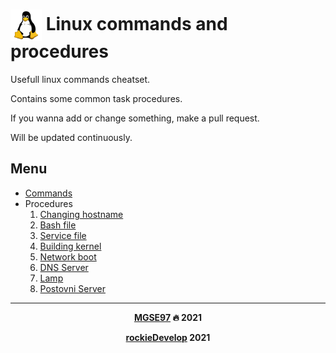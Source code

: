 # <img align="center" alt="Linux" width="50px" src="https://raw.githubusercontent.com/github/explore/80688e429a7d4ef2fca1e82350fe8e3517d3494d/topics/linux/linux.png" /> Linux commands and procedures

Usefull linux commands cheatset.

Contains some common task procedures.

If you wanna add or change something, make a pull request.

Will be updated continuously.

## Menu

- [Commands](pages/Commands.md)
- Procedures
    1. [Changing hostname](pages/ChangingHostname.md)
    2. [Bash file](pages/BashFile.md)
    3. [Service file](pages/ServiceFile.md)
    4. [Building kernel](pages/BuildingKernel.md)
    5. [Network boot](pages/NetworkBoot.md)
    6. [DNS Server](pages/DNSServer.md)
    7. [Lamp](pages/lamp.md)
    8. [Postovni Server](pages/postovni_server.md)

---

<p align="center">
    <b><a href="https://github.com/MGSE97" target="_blank">MGSE97</a> 🔥 2021</b>
<p align="center">
    <b><a href="https://github.com/rockieDevelop" target="_blank">rockieDevelop</a> 2021</b>
</div>
